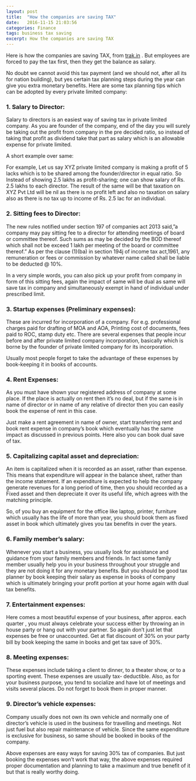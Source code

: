 ```yaml
---
layout: post
title:  "How the companies are saving TAX"
date:   2016-11-15 21:03:56
categories: Finance
tags: business tax saving
excerpt: How the companies are saving TAX
---
```


Here is how the companies are saving TAX, from [trak.in](http://trak.in/tags/business/2016/08/02/private-limited-company-tax-saving-tips/) . But employees are forced to pay the tax first, then they get the balance as salary.

No doubt we cannot avoid this tax payment (and we should not, after all its for nation building), but yes certain tax planning steps during the year can give you extra monetary benefits. Here are some tax planning tips which can be adopted by every private limited company:

### 1. Salary to Director:

Salary to directors is an easiest way of saving tax in private limited company. As you are founder of the company, end of the day you will surely be taking out the profit from company in the pre decided ratio, so instead of taking that profit as dividend take that part as salary which is an allowable expense for private limited.

A short example over same:

For example, Let us say XYZ private limited company is making a profit of 5 lacks which is to be shared among the founder/director in equal ratio. So Instead of showing 2.5 lakhs as profit-sharing; one can show salary of Rs. 2.5 lakhs to each director. The result of the same will be that taxation on XYZ Pvt Ltd will be nil as there is no profit left and also no taxation on salary also as there is no tax up to income of Rs. 2.5 lac for an individual.

### 2. Sitting fees to Director:

The new rules notified under section 197 of companies act 2013 said,”a company may pay sitting fee to a director for attending meetings of board or committee thereof. Such sums as may be decided by the BOD thereof which shall not be exceed 1 lakh per meeting of the board or committee thereof.” As per the clause (1)(ba) in section 194j of income tax act,1961, any remuneration or fees or commission by whatever name called shall be liable to be deducted @ 10%.

In a very simple words, you can also pick up your profit from company in form of this sitting fees, again the impact of same will be dual as same will save tax in company and simultaneously exempt in hand of individual under prescribed limit.

### 3. Startup expenses (Preliminary expenses):

These are incurred for incorporation of a company. For e.g. professional charges paid for drafting of MOA and AOA, Printing cost of documents, fees paid to ROC, stamp duty etc. There are several expenses that people incur before and after private limited company incorporation, basically which is borne by the founder of private limited company for its incorporation.

Usually most people forget to take the advantage of these expenses by book-keeping it in books of accounts.

### 4. Rent Expenses:

As you must have shown your registered address of company at some place. If the place is actually on rent then it’s no deal, but if the same is in name of director or in name of any relative of director then you can easily book the expense of rent in this case.

Just make a rent agreement in name of owner, start transferring rent and book rent expense in company’s book which eventually has the same impact as discussed in previous points. Here also you can book dual save of tax.

### 5. Capitalizing capital asset and depreciation:

An item is capitalized when it is recorded as an asset, rather than expense. This means that expenditure will appear in the balance sheet, rather than the income statement. If an expenditure is expected to help the company generate revenues for a long period of time, then you should recorded as a Fixed asset and then depreciate it over its useful life, which agrees with the matching principle.

So, of you buy an equipment for the office like laptop, printer, furniture which usually has the life of more than year, you should book them as fixed asset in book which ultimately gives you tax benefits in over the years.

### 6. Family member’s salary:

Whenever you start a business, you usually look for assistance and guidance from your family members and friends. In fact some family member usually help you in your business throughout your struggle and they are not doing it for any monetary benefits. But you should be good tax planner by book keeping their salary as expense in books of company which is ultimately bringing your profit portion at your home again with dual tax benefits.

### 7. Entertainment expenses:

Here comes a most beautiful expense of your business, after approx. each quarter , you must always celebrate your success either by throwing an in house party or hang out with your partner. So again don’t just let that expenses be free or unaccounted. Get at flat discount of 30% on your party bill by book keeping the same in books and get tax save of 30%.

### 8. Meeting expenses:

These expenses include taking a client to dinner, to a theater show, or to a sporting event. These expenses are usually tax- deductible. Also, as for your business purpose, you tend to socialize and have lot of meetings and visits several places. Do not forget to book them in proper manner.

### 9. Director’s vehicle expenses:

Company usually does not own its own vehicle and normally one of director’s vehicle is used in the business for travelling and meetings. Not just fuel but also repair maintenance of vehicle. Since the same expenditure is exclusive for business, so same should be booked in books of the company.

Above expenses are easy ways for saving 30% tax of companies. But just booking the expenses won’t work that way, the above expenses required proper documentation and planning to take a maximum and true benefit of it but that is really worthy doing.
